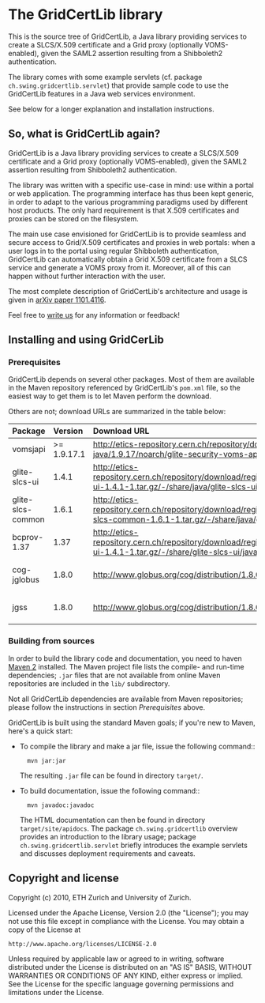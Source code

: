 # The GridCertLib library #

This is the source tree of GridCertLib, a Java library providing
services to create a SLCS/X.509 certificate and a Grid proxy
(optionally VOMS-enabled), given the SAML2 assertion resulting from a
Shibboleth2 authentication.

The library comes with some example servlets (cf. package
`ch.swing.gridcertlib.servlet`) that provide sample code to use the
GridCertLib features in a Java web services environment.

See below for a longer explanation and installation instructions.


## So, what is GridCertLib again? ##

GridCertLib is a Java library providing services to create a
SLCS/X.509 certificate and a Grid proxy (optionally VOMS-enabled),
given the SAML2 assertion resulting from Shibboleth2 authentication.

The library was written with a specific use-case in mind: use within a
portal or web application.  The programming interface has thus been
kept generic, in order to adapt to the various programming paradigms
used by different host products.  The only hard requirement is that
X.509 certificates and proxies can be stored on the filesystem.

The main use case envisioned for GridCertLib is to provide seamless
and secure access to Grid/X.509 certificates and proxies in web
portals: when a user logs in to the portal using regular Shibboleth
authentication, GridCertLib can automatically obtain a Grid X.509
certificate from a SLCS service and generate a VOMS proxy from
it. Moreover, all of this can happen without further interaction with
the user.

The most complete description of GridCertLib's architecture and usage
is given in [arXiv paper 1101.4116](http://arxiv.org/abs/1101.4116).

Feel free to [write
us](mailto:riccardo.murri@gmail.com,sergio.maffioletti@uzh.ch,peter.kunszt@systemsx.ch)
for any information or feedback!


## Installing and using GridCerLib ##

### Prerequisites ###

GridCertLib depends on several other packages. Most of them are
available in the Maven repository referenced by GridCertLib's
`pom.xml` file, so the easiest way to get them is to let Maven perform
the download.

Others are not; download URLs are summarized in the table below:

| **Package**     | **Version**    | **Download URL**      | **Notes**  |
|:----------------|:---------------|:----------------------|:-----------|
| vomsjapi        | >= 1.9.17.1    | http://etics-repository.cern.ch/repository/download/registered/org.glite/org.glite.security.voms-api-java/1.9.17/noarch/glite-security-voms-api-java-1.9.17-1.tar.gz/-/share/java/vomsjapi.jar | RPM packages available from: http://pkgs.org/package/vomsjapi |
| glite-slcs-ui   | 1.4.1          | http://etics-repository.cern.ch/repository/download/registered/org.glite/org.glite.slcs.ui/1.4.1/noarch/glite-slcs-ui-1.4.1-1.tar.gz/-/share/java/glite-slcs-ui.jar |            |
| glite-slcs-common | 1.6.1          | http://etics-repository.cern.ch/repository/download/registered/org.glite/org.glite.slcs.common/1.6.1/noarch/glite-slcs-common-1.6.1-1.tar.gz/-/share/java/glite-slcs-common.jar |            |
| bcprov-1.37     | 1.37           | http://etics-repository.cern.ch/repository/download/registered/org.glite/org.glite.slcs.ui/1.4.1/noarch/glite-slcs-ui-1.4.1-1.tar.gz/-/share/glite-slcs-ui/java/bcprov-1.37.jar | Needed by glite-slcs-ui and the servlet code in GridCertLib |
| cog-jglobus     | 1.8.0          | http://www.globus.org/cog/distribution/1.8.0/cog-jglobus-1.8.0-bin.tar.gz | JAR file available in the `lib/` subdirectory of archive; see also: http://dev.globus.org/wiki/CoG_JGlobus_1.8.0 |
| jgss            | 1.8.0          | http://www.globus.org/cog/distribution/1.8.0/cog-jglobus-1.8.0-bin.tar.gz | JAR file available in the `lib/` subdirectory of archive; see also: http://dev.globus.org/wiki/CoG_JGlobus_1.8.0 |


### Building from sources ###

In order to build the library code and documentation, you need to
haven [Maven 2](http://maven.apache.org/) installed.
The Maven project file lists the compile- and run-time dependencies;
`.jar` files that are not available from online Maven repositories are
included in the `lib/` subdirectory.

Not all GridCertLib dependencies are available from Maven repositories;
please follow the instructions in section *Prerequisites* above.

GridCertLib is built using the standard Maven goals;
if you're new to Maven, here's a quick start:

* To compile the library and make a jar file, issue the following
  command::

        mvn jar:jar

  The resulting `.jar` file can be found in directory `target/`.

* To build documentation, issue the following command::

        mvn javadoc:javadoc

  The HTML documentation can then be found in directory
  `target/site/apidocs`.  The package `ch.swing.gridcertlib` overview
  provides an introduction to the library usage; package
  `ch.swing.gridcertlib.servlet` briefly introduces the example
  servlets and discusses deployment requirements and caveats.


## Copyright and license ##

Copyright (c) 2010, ETH Zurich and University of Zurich.

Licensed under the Apache License, Version 2.0 (the "License");
you may not use this file except in compliance with the License.
You may obtain a copy of the License at

    http://www.apache.org/licenses/LICENSE-2.0

Unless required by applicable law or agreed to in writing, software
distributed under the License is distributed on an "AS IS" BASIS,
WITHOUT WARRANTIES OR CONDITIONS OF ANY KIND, either express or implied.
See the License for the specific language governing permissions and
limitations under the License.
